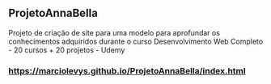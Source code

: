 ## ProjetoAnnaBella

Projeto de criação de site para uma modelo para aprofundar os conhecimentos adquiridos durante o curso Desenvolvimento Web Completo - 20 cursos + 20 projetos - Udemy

### https://marciolevys.github.io/ProjetoAnnaBella/index.html


